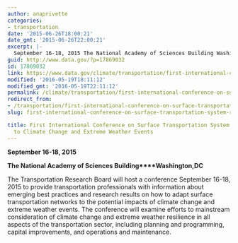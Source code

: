 ```yaml
---
author: anaprivette
categories:
- transportation
date: '2015-06-26T18:00:21'
date_gmt: '2015-06-26T22:00:21'
excerpt: |-
  September 16-18, 2015 The National Academy of Sciences Building Washington, DC The Transportation Research Board will host a conference September 16-18, 2015 to provide transportation professionals with information about emerging best practices and research results on how to adapt surface transportation …
guid: http://www.data.gov/?p=17869032
id: 17869032
link: https://www.data.gov/climate/transportation/first-international-conference-on-surface-transportation-system-resilience-to-climate-change-and-extreme-weather-events/
modified: '2016-05-19T18:11:12'
modified_gmt: '2016-05-19T22:11:12'
permalink: /climate/transportation/first-international-conference-on-surface-transportation-system-resilience-to-climate-change-and-extreme-weather-events/
redirect_from:
- /transportation/first-international-conference-on-surface-transportation-system-resilience-to-climate-change-and-extreme-weather-events/
slug: first-international-conference-on-surface-transportation-system-resilience-to-climate-change-and-extreme-weather-events

title: First International Conference on Surface Transportation System Resilience
  to Climate Change and Extreme Weather Events
---
```


**September 16-18, 2015**

**The National Academy of Sciences Building****Washington,DC**

The Transportation Research Board will host a conference September 16-18, 2015 to provide transportation professionals with information about emerging best practices and research results on how to adapt surface transportation networks to the potential impacts of climate change and extreme weather events. The conference will examine efforts to mainstream consideration of climate change and extreme weather resilience in all aspects of the transportation sector, including planning and programming, capital improvements, and operations and maintenance.
